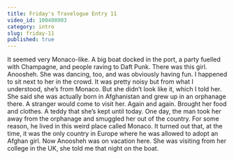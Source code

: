 ```yaml
---
title: Friday's Travelogue Entry 11
video_id: 100408903
category: intro
slug: friday-11
published: true
---
```


It seemed very Monaco-like. A big boat docked in the port, a party fuelled with Champagne, and people raving to Daft Punk. There was this girl. Anoosheh. She was dancing, too, and was obviously having fun. I happened to sit next to her in the crowd. It was pretty noisy but from what I understood, she’s from Monaco. But she didn’t look like it, which I told her. She said she was actually born in Afghanistan and grew up in an orphanage there. A stranger would come to visit her. Again and again. Brought her food and clothes. A teddy that she’s kept until today. One day, the man took her away from the orphanage and smuggled her out of the country. For some reason, he lived in this weird place called Monaco. It turned out that, at the time, it was the only country in Europe where he was allowed to adopt an Afghan girl. Now Anoosheh was on vacation here. She was visiting from her college in the UK, she told me that night on the boat.  
